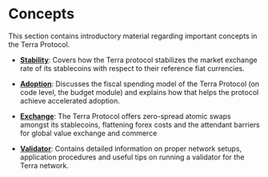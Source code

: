 # Concepts

This section contains introductory material regarding important concepts in the Terra Protocol. 

- **[Stability](./stability.md)**: Covers how the Terra protocol stabilizes the market exchange rate of its stablecoins with respect to their reference fiat currencies. 

- **[Adoption](./adoption.md)**: Discusses the fiscal spending model of the Terra Protocol (on code level, the budget module) and explains how that helps the protocol achieve accelerated adoption.

- **[Exchange](./terra-exchange.md)**: The Terra Protocol offers zero-spread atomic swaps amongst its stablecoins, flattening forex costs and the attendant barriers for global value exchange and commerce

- **[Validator](./validator)**: Contains detailed information on proper network setups, application procedures and useful tips on running a validator for the Terra network.